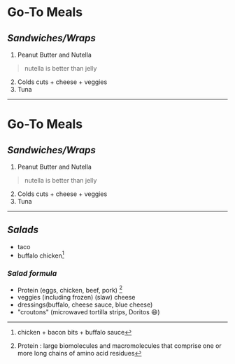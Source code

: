 # Go-To Meals

## *Sandwiches/Wraps*
1. Peanut Butter and Nutella

>nutella is better than jelly

2. Colds cuts + cheese + veggies
3. Tuna
---
# Go-To Meals
## *Sandwiches/Wraps*
1. Peanut Butter and Nutella
> nutella is better than jelly
2. Colds cuts + cheese + veggies
3. Tuna

---

## *Salads*
- taco
- buffalo chicken[^1]
### *Salad formula*
- Protein (eggs, chicken, beef, pork) [^2]
- veggies (including frozen) (slaw)
 cheese
- dressings(buffalo, cheese sauce, blue cheese)
- "croutons" (microwaved tortilla strips, Doritos 😄)  

[^1]: chicken + bacon bits + buffalo sauce

[^2]: Protein
 : large biomolecules and macromolecules that comprise one or more long chains of amino acid residues
